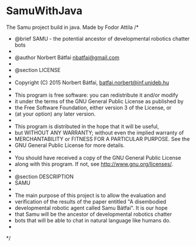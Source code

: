 # SamuWithJava
The Samu project build in java.
Made by Fodor Attila
/*
 * @brief SAMU - the potential ancestor of developmental robotics chatter bots
 *
 * @author  Norbert Bátfai <nbatfai@gmail.com>
 *
 * @section LICENSE
 *
 * Copyright (C) 2015 Norbert Bátfai, batfai.norbert@inf.unideb.hu
 *
 * This program is free software: you can redistribute it and/or modify
 * it under the terms of the GNU General Public License as published by
 * the Free Software Foundation, either version 3 of the License, or
 * (at your option) any later version.
 *
 * This program is distributed in the hope that it will be useful,
 * but WITHOUT ANY WARRANTY; without even the implied warranty of
 * MERCHANTABILITY or FITNESS FOR A PARTICULAR PURPOSE.  See the
 * GNU General Public License for more details.
 *
 * You should have received a copy of the GNU General Public License
 * along with this program.  If not, see <http://www.gnu.org/licenses/>.
 *
 * @section DESCRIPTION
 * SAMU
 * 
 * The main purpose of this project is to allow the evaluation and 
 * verification of the results of the paper entitled "A disembodied 
 * developmental robotic agent called Samu Bátfai". It is our hope 
 * that Samu will be the ancestor of developmental robotics chatter 
 * bots that will be able to chat in natural language like humans do.
 *
 */
